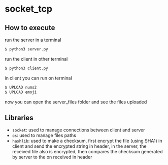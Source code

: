 # socket_tcp

## How to execute
run the server in a terminal
```bash
$ python3 server.py
```

run the client in other terminal
```bash
$ python3 client.py
```

in client you can run on terminal
```bash
$ UPLOAD nums2
$ UPLOAD emoji
```

now you can open the server_files folder and see the files uploaded

## Libraries
- `socket`: used to manage connections between client and server
- `os`: used to manage files paths
- `hashlib`: used to make a checksum, first encrypt the file (using SHA1) in client and send the encrypted string in header, in the server, the received file also is encrypted, then compares the checksum generated by server to the on received in header